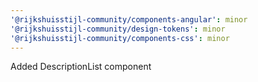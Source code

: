 ```yaml
---
'@rijkshuisstijl-community/components-angular': minor
'@rijkshuisstijl-community/design-tokens': minor
'@rijkshuisstijl-community/components-css': minor
---
```


Added DescriptionList component
